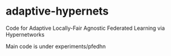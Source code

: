# adaptive-hypernets
Code for Adaptive Locally-Fair Agnostic Federated Learning via Hypernetworks

Main code is under experiments/pfedhn
